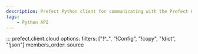 ```yaml
---
description: Prefect Python client for communicating with the Prefect Cloud REST API.
tags:
    - Python API
---
```


::: prefect.client.cloud
    options:
      filters: ["!^_", "!Config", "!copy", "!dict", "!json"]
      members_order: source